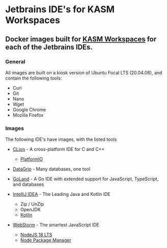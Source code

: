 # Jetbrains IDE's for KASM Workspaces

## Docker images built for [KASM Workspaces](https://www.kasmweb.com/) for each of the Jetbrains IDEs.

### General
All images are built on a kiosk version of Ubuntu Focal LTS (20.04.06), and contain the following tools:
* Curl
* Git
* Nano
* Wget
* Google Chrome
* Mozilla Firefox

### Images
The following IDE's have images, with the listed tools

* [CLion](https://www.jetbrains.com/clion) - A cross-platform IDE for C and C++
	* [PlatformIO](https://platformio.org/)

* [DataGrip](https://www.jetbrains.com/datagrip/) - Many databases, one tool

* [GoLand](https://www.jetbrains.com/goland/) - A Go IDE with extended support for JavaScript, TypeScript, and databases

* [IntelliJ IDEA](https://www.jetbrains.com/idea/) - The Leading Java and Kotlin IDE
	* Zip / UnZip
	* OpenJDK
	* [Kotlin](https://kotlinlang.org/)

* [WebStorm](https://www.jetbrains.com/webstorm/) - The smartest JavaScript IDE
	* [NodeJS 18 LTS](https://nodejs.org/)
	* [Node Package Manager](https://www.npmjs.com/)
